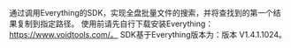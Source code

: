 通过调用Everything的SDK，实现全盘批量文件的搜索，并将查找到的第一个结果复制到指定路径。
使用前请先自行下载安装Everything：https://www.voidtools.com/。
SDK基于Everything版本为：版本 V1.4.1.1024。
